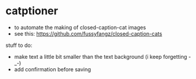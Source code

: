# catptioner
- to automate the making of closed-caption-cat images
- see this: https://github.com/fussyfangz/closed-caption-cats

stuff to do:
-  make text a little bit smaller than the text background (i keep forgetting -\_-)
-  add confirmation before saving
